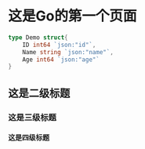 # 这是Go的第一个页面


```Go
type Demo struct{
    ID int64 `json:"id"`,
    Name string `json:"name"`,
    Age int64 `json:"age"`
}
```


##  这是二级标题

###  这是三级标题  

####  这是四级标题  